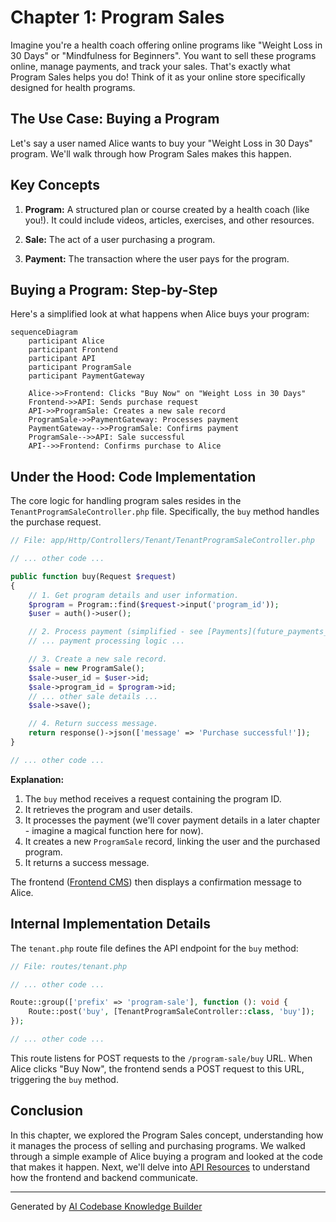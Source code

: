 # Chapter 1: Program Sales

Imagine you're a health coach offering online programs like "Weight Loss in 30 Days" or "Mindfulness for Beginners". You want to sell these programs online, manage payments, and track your sales.  That's exactly what Program Sales helps you do! Think of it as your online store specifically designed for health programs.

## The Use Case: Buying a Program

Let's say a user named Alice wants to buy your "Weight Loss in 30 Days" program.  We'll walk through how Program Sales makes this happen.

## Key Concepts

1. **Program:**  A structured plan or course created by a health coach (like you!).  It could include videos, articles, exercises, and other resources.

2. **Sale:**  The act of a user purchasing a program.

3. **Payment:** The transaction where the user pays for the program.

## Buying a Program: Step-by-Step

Here's a simplified look at what happens when Alice buys your program:

```mermaid
sequenceDiagram
    participant Alice
    participant Frontend
    participant API
    participant ProgramSale
    participant PaymentGateway

    Alice->>Frontend: Clicks "Buy Now" on "Weight Loss in 30 Days"
    Frontend->>API: Sends purchase request
    API->>ProgramSale: Creates a new sale record
    ProgramSale->>PaymentGateway: Processes payment
    PaymentGateway-->>ProgramSale: Confirms payment
    ProgramSale-->>API: Sale successful
    API-->>Frontend: Confirms purchase to Alice
```

## Under the Hood: Code Implementation

The core logic for handling program sales resides in the `TenantProgramSaleController.php` file.  Specifically, the `buy` method handles the purchase request.

```php
// File: app/Http/Controllers/Tenant/TenantProgramSaleController.php

// ... other code ...

public function buy(Request $request)
{
    // 1. Get program details and user information.
    $program = Program::find($request->input('program_id'));
    $user = auth()->user();

    // 2. Process payment (simplified - see [Payments](future_payments_chapter.md) for details).
    // ... payment processing logic ...

    // 3. Create a new sale record.
    $sale = new ProgramSale();
    $sale->user_id = $user->id;
    $sale->program_id = $program->id;
    // ... other sale details ...
    $sale->save();

    // 4. Return success message.
    return response()->json(['message' => 'Purchase successful!']);
}

// ... other code ...
```

**Explanation:**

1. The `buy` method receives a request containing the program ID.
2. It retrieves the program and user details.
3. It processes the payment (we'll cover payment details in a later chapter - imagine a magical function here for now).
4. It creates a new `ProgramSale` record, linking the user and the purchased program.
5. It returns a success message.

The frontend ([Frontend CMS](03_frontend_cms_.md)) then displays a confirmation message to Alice.

## Internal Implementation Details

The `tenant.php` route file defines the API endpoint for the `buy` method:

```php
// File: routes/tenant.php

// ... other code ...

Route::group(['prefix' => 'program-sale'], function (): void {
    Route::post('buy', [TenantProgramSaleController::class, 'buy']);
});

// ... other code ...
```

This route listens for POST requests to the `/program-sale/buy` URL.  When Alice clicks "Buy Now", the frontend sends a POST request to this URL, triggering the `buy` method.

## Conclusion

In this chapter, we explored the Program Sales concept, understanding how it manages the process of selling and purchasing programs. We walked through a simple example of Alice buying a program and looked at the code that makes it happen.  Next, we'll delve into [API Resources](02_api_resources_.md) to understand how the frontend and backend communicate.


---

Generated by [AI Codebase Knowledge Builder](https://github.com/The-Pocket/Tutorial-Codebase-Knowledge)